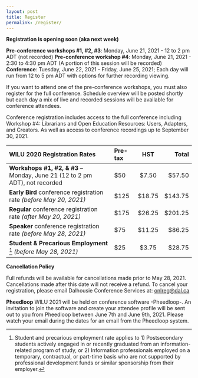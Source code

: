 ```yaml
---
layout: post
title: Register
permalink: /register/
---
```

**Registration is opening soon (aka next week)**

**Pre-conference workshops #1, #2, #3**: Monday, June 21, 2021 - 12 to 2 pm ADT (not recorded)
**Pre-conference workshop #4**: Monday, June 21, 2021 - 2:30 to 4:30 pm ADT (A portion of this session will be recorded)
**Conference**: Tuesday, June 22, 2021 - Friday, June 25, 2021; Each day will run from 12 to 5 pm ADT with options for further recording viewing.

If you want to attend one of the pre-conference workshops, you must also register for the full conference. Schedule overview will be posted shortly but each day a mix of live and recorded sessions will be available for conference attendees.

Conference registration includes access to the full conference including Workshop #4: Librarians and Open Education Resources: Users, Adapters, and Creators. As well as access to conference recordings up to September 30, 2021. 

| WILU 2020 Registration Rates | Pre-tax  | HST | Total |
|:--|:--|:--:|--:|
| **Workshops #1, #2, & #3** – Monday, June 21 (12 to 2 pm ADT), not recorded | $50 | $7.50 | $57.50 |
| **Early Bird** conference registration rate *(before May 20, 2021)* | $125 | $18.75 | $143.75 |
| **Regular** conference registration rate *(after May 20, 2021)* | $175  | $26.25 | $201.25 |
| **Speaker** conference registration rate *(before May 28, 2021)* | $75 | $11.25 | $86.25 |
| **Student & Precarious Employment** [^1] *(before May 28, 2021)* | $25  | $3.75  | $28.75 |

[^1]: Student and precarious employment rate applies to 1) Postsecondary students actively engaged in or recently graduated from an information-related program of study, or 2) Information professionals employed on a temporary, contractual, or part-time basis who are not supported by professional development funds or similar sponsorship from their employer. 

**Cancellation Policy**

Full refunds will be available for cancellations made prior to May 28, 2021. Cancellations made after this date will not receive a refund. To cancel your registration, please email Dalhousie Conference Services at: onlreg@dal.ca

**Pheedloop**
WILU 2021 will be held on conference software -Pheedloop-. An invitation to join the software and create your attendee profile will be sent out to you from Pheedloop between June 7th and June 9th, 2021. Please watch your email during the dates for an email from the Pheedloop system.
